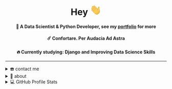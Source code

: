 <div align="center">
<h1 align="center">Hey <img width="35" src="https://github.com/1999AZZAR/1999AZZAR/blob/main/resources/img/waving.gif"> </h1>
<h4 align="center">🌱 A Data Scientist & Python Developer, see my <a href="https://portfolio-jet-chi-78.vercel.app/index.html" target="_blank">portfolio</a> for more</h4>
<h4>☄️ Confortare. Per Audacia Ad Astra</h4>
<h4>🔥 Currently studying: Django and Improving Data Science Skills</h4>
</div>

-----
<details>
  <summary>☎️ contact me</summary>
<div>
  <samp>
    <h2 align="center">you can reach me by:</h2>
    <p align="center">
      <br/>
      <a href="https://www.linkedin.com/in/sergio-de-moura-silva-junior-5326b1216/" target="blank"><img align="center"
         src="https://img.shields.io/badge/linkedin-%231DA1F2.svg?style=for-the-badge&logo=linkedin&logoColor=white"
         alt="azzar" height="30"/></a>
      <a href="mailto:sergiojunior.dms@gmail.com" target="blank"><img align="center"
         src="https://img.shields.io/badge/gmail-EA4335.svg?style=for-the-badge&logo=gmail&logoColor=white"
         alt="azzar" height="30"/></a>
    </p>
  <p align="center">
      <a href="https://www.instagram.com/sergiojr.dms/" target="blank"><img align="center"
         src="https://img.shields.io/badge/instagram-%23E4405F.svg?style=for-the-badge&logo=Instagram&logoColor=white"
         alt="azzar" height="30"/></a>
      <br>
    </p>
  </samp>
</div>
</details>

<details>
  <summary>🧮 about</summary>
<div>
<samp>
<h2 align="center">About Me</h2>
 <p align="center">
   <p>- I am a Data Scientist with a degree in Master Professional in Hardware from Microlins College and Informatics for Internet from ETEC Centro Paula Souza, where I achieved outstanding performance. During my studies, I had the opportunity to apply leadership, group and project management, communication, and teaching skills while sharing my programming knowledge with my classmates. In addition to my academic background, I pursued additional knowledge in NLP, programming, and Data Science through self-learning and courses.
I am committed to contributing to the advancement of these fields and readily open to new opportunities that allow me to develop my potential.</p>

<p>- <strong>Key Skills:</strong></p>
<ul>
  <p>✓ Strong skills in Natural Language Processing (Text Preprocessing, NER, sentiment analysis, text summarization, text classification, text generation, LSTMs, GRU, probabilistic and vector models, etc.)</p>
  <p>✓ Machine Learning (Classification, clustering, regression, association rules, evaluation metrics, etc.)</p>
  <p>✓ General knowledge of Data Science (Data visualization, exploratory data analysis, statistics, linear and logistic regressions, time series, project management, storytelling, SQL databases)</p>
  <p>✓ Deep Learning focused on NLP (Neural Networks, ANN, CNN, RNN, embeddings)</p>
  <p>✓ Programming languages: Python, Java, JavaScript, C#, and Dart</p>
  <p>✓ Intermediate English proficiency</p>
</ul>

<p>- <strong>Other Skills:</strong></p>
<ul>
  <li>✓ Leadership</li>
  <li>✓ Team and project management</li>
  <li>✓ Communication and teaching</li>
  <li>✓ Teamwork and proactivity</li>
  <li>✓ Independent, problem solver, ideator</li>
  <li>✓ Resilience</li>
  <li>✓ Self-taught</li>
  <li>✓ Networking and computer maintenance</li>
</ul>

<p>- <strong>Hobbies:</strong></p>
<ul>
  <li>Urban Photography</li>
  <li>Astronomy and Astrophysics</li>
</ul>

<p>- I am committed to contributing to challenges in the field of Data Science, NLP and Programming, and I am open to new opportunities that allow me to apply my knowledge and skills. Feel free to contact me to learn more about my experiences and how I can add value to your company.</p>
  </p>
 </samp>
</div>
</details>
  
<details> 
  <summary>💻 GitHub Profile Stats</summary>
  <div>
  <samp>
    <h2 align="center"> Github stats </h2>
      <br/>
    <details open>
  <summary><h3>Languages</h3></summary>
            <p align="center">
        <a href="https://github.com/DevSakazaki">
          <img src="https://github-readme-stats.vercel.app/api/top-langs/?username=DevSakazaki&langs_count=6&theme=gruvbox&layout=compact&hide_border=true"
          alt="SergioJr :: overall Top Langs " /></a>
      </p>
        <p align="center">
          <a href="https://github.com/DevSakazaki">
          <img width="45%" src="https://github-profile-summary-cards.vercel.app/api/cards/repos-per-language?username=DevSakazaki&theme=gruvbox&layout=compact&hide_border=true"
          alt="SergioJr :: Top Langs by repo" />
          <img width="45%" src="https://github-profile-summary-cards.vercel.app/api/cards/most-commit-language?username=DevSakazaki&theme=gruvbox&layout=compact&hide_border=true"
          alt="SergioJr :: Top Langs by commit" />
          </a>
        </p>
</details>
    <details open>
  <summary><h3>stats</h3></summary>
        <p align="center">
          <a href="https://github.com/DevSakazaki">
          <img width="49.5%" src="https://github-readme-stats.vercel.app/api?username=DevSakazaki&show_icons=true&theme=gruvbox&hide_border=true" />
          <img width="49.5%" src="https://github-readme-streak-stats.herokuapp.com/?user=1999AZZAR&theme=gruvbox&hide_border=true" />
          </a>
       </p>
     <br>
     </samp>
  </div>    
</details>
